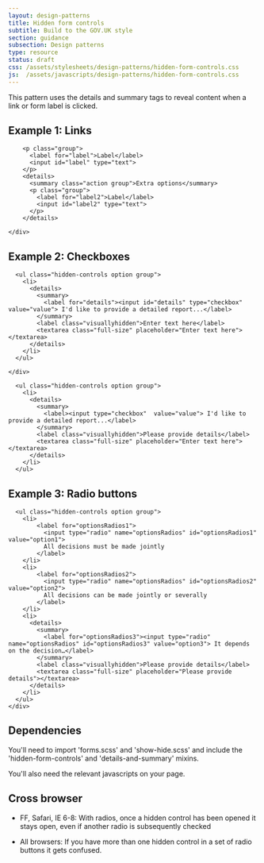 ```yaml
---
layout: design-patterns
title: Hidden form controls
subtitle: Build to the GOV.UK style 
section: guidance
subsection: Design patterns
type: resource
status: draft
css: /assets/stylesheets/design-patterns/hidden-form-controls.css
js:  /assets/javascripts/design-patterns/hidden-form-controls.css
---
```


This pattern uses the details and summary tags to reveal content when a link or form label is clicked.

## Example 1: Links

<div class="pattern-example">
  <div class="inner">
    <div class="form-example-1">

        <p class="group">
          <label for="label">Label</label>
          <input id="label" type="text">
        </p>                                      
        <details>
          <summary class="action group">Extra options</summary>
          <p class="group">
            <label for="label2">Label</label>
            <input id="label2" type="text">
          </p>
        </details>

    </div>
  </div>
</div>

## Example 2: Checkboxes

<div class="pattern-example">
  <div class="inner">
    <div class="form-example-1">

      <ul class="hidden-controls option group">
        <li>                                      
          <details>
            <summary>
              <label for="details"><input id="details" type="checkbox"  value="value"> I'd like to provide a detailed report...</label>
            </summary>
            <label class="visuallyhidden">Enter text here</label>
            <textarea class="full-size" placeholder="Enter text here"></textarea>
          </details>
        </li>
      </ul>

    </div>
  </div>
      <pre><code>  &lt;ul class="hidden-controls option group"&gt;
    &lt;li&gt;                                      
      &lt;details&gt;
        &lt;summary&gt;
          &lt;label&gt;&lt;input type="checkbox"  value="value"&gt; I'd like to provide a detailed report...&lt;/label&gt;
        &lt;/summary&gt;
        &lt;label class="visuallyhidden"&gt;Please provide details&lt;/label&gt;
        &lt;textarea class="full-size" placeholder="Enter text here"&gt;&lt;/textarea&gt;
      &lt;/details&gt;
    &lt;/li&gt;
  &lt;/ul&gt;
</code></pre>
</div>

## Example 3: Radio buttons

<div class="pattern-example">
  <div class="inner">
    <div class="form-example-1">

      <ul class="hidden-controls option group">
        <li>
            <label for="optionsRadios1">
              <input type="radio" name="optionsRadios" id="optionsRadios1" value="option1">
              All decisions must be made jointly
            </label>
        </li>
        <li>
            <label for="optionsRadios2">
              <input type="radio" name="optionsRadios" id="optionsRadios2" value="option2">
              All decisions can be made jointly or severally
            </label>
        </li>
        <li>                                      
          <details>
            <summary>
              <label for="optionsRadios3"><input type="radio" name="optionsRadios" id="optionsRadios3" value="option3"> It depends on the decision…</label>
            </summary>
            <label class="visuallyhidden">Please provide details</label>
            <textarea class="full-size" placeholder="Please provide details"></textarea>
          </details>
        </li>
      </ul>
    </div>
  </div>
</div>

## Dependencies

You'll need to import 'forms.scss' and 'show-hide.scss' and include the 'hidden-form-controls' and 'details-and-summary' mixins.

You'll also need the relevant javascripts on your page.


## Cross browser

* FF, Safari, IE 6-8: With radios, once a hidden control has been opened it stays open,
even if another radio is subsequently checked

* All browsers: If you have more than one hidden control in a set of radio buttons it gets confused.

<script src="/assets/javascripts/jquery.details.js"></script>
<script>
  $(function() {
    // Add conditional classname based on support
    $('html').addClass($.fn.details.support ? 'details' : 'no-details');
    // Emulate <details> where necessary and enable open/close event handlers
    $('details').details();


    // If a hidden-control radio-button set changes...
    $(".hidden-controls input[type='radio']").change(function(e){
      // If a hidden control radio is checked...
      var isChecked = $(this).closest(".hidden-controls").find('summary input').attr("checked");
      if(!isChecked){
        // Set the details tag to 'closed'
        $(this).closest(".hidden-controls").find('details').removeAttr('open');
      }
    });

    // VERSION FOR BROWSERS THAT DON'T SUPPORT DETAILS / SUMMARY

    // If a hidden-control label is clicked
    $(".no-details .hidden-controls label").click(function(){
      // If a hidden control label is checked...
      var isChecked = $(this).children("input").attr("checked");
      if(!isChecked){
        // Set the details tag to 'open'
        $(this).closest(".hidden-controls").find('details').attr('open', 'open');
      } else {
        // Set the details tag to 'closed'
        $(this).closest(".hidden-controls").find('details').removeAttr('open');
      }
    });


  });
</script>


